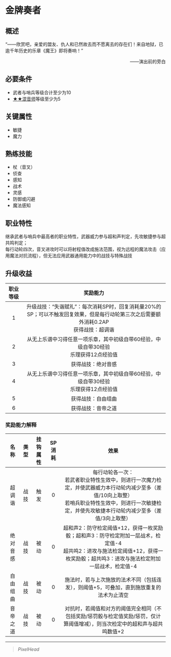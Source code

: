 # 金牌奏者

## 概述

“——欣赏吧，亲爱的盟友、仇人和已然故去而不愿离去的存在们！来自地狱，已逾千年历史的乐章《魔王》即将奏响！”
<div align="right">——演出前的旁白</div>

## 必要条件

* 武者与哨兵等级合计至少为10
* <a href="../2-Mixer" target="_blank">★★混音师</a>等级至少为5

## 关键属性

* 敏捷
* 魔力

## 熟练技能

* 杖（音叉）
* 侦查
* 感知
* 战术
* 灵感
* 防御或闪避
* 魔法感知

## 职业特性

继承武者与哨兵中最高者的职业特性，武器威力参与超和声判定，先攻敏捷参与超共鸣判定；<br>每行动轮四次，音叉进攻时可以将射程值改成施法范围，视为远程的魔法攻击（应用魔法对抗流程），但无法应用武器通用能力中的战技与特殊战技

## 升级收益

职业等级|奖励能力
:--:|:--:
1|升级战技：“失谐赋礼”：每次消耗SP时，回复消耗量20%的SP；可以不触发回复效果，但是每行动轮第三次之后需要额外消耗0.2AP<br>获得战技：超调谐
2|从无上乐谱中习得任意一项乐章，其中初级自带60经验，中级自带30经验<br>乐理获得12点经验值
3|获得战技：绝对音感
4|从无上乐谱中习得任意一项乐章，其中初级自带60经验，中级自带30经验<br>乐理获得12点经验值
5|获得战技：自由组曲
6|获得战技：音帝之道

### 奖励能力解释

名称|类型|挂钩属性|SP消耗|效果
:--:|:--:|:--:|:--:|:--:
超调谐|战技|触发|0|每行动轮各一次：<br>若武者职业特性生效中，则进行一次魔力检定，并使武器威力本行动轮内减少至多（差值/10向上取整）<br>若哨兵职业特性生效中，则进行一次敏捷检定，并使先攻敏捷本行动轮内减少至多（差值/3向上取整）
绝对音感|战技|被动|0|超和声2：防守检定阈值+12，获得一枚奖励骰；超和声3：防守检定附加一层战术，检定值-4<br>超共鸣2：进攻与施法检定阈值+12，获得一枚奖励骰；超共鸣3：进攻与施法检定附加一层战术，检定值-4
自由组曲|战技|被动|0|施法时，若与上次施放的法术不同（包括连发），则阈值+5，可叠加，直到施放重复的法术为止清空
音帝之道|战技|被动|0|对抗时，若阈值和对方的阈值完全相同（不包括奖励/惩罚骰与检定值奖励/惩罚，仅计算阈值增减），则当次检定中的超和声与超共鸣数值+2

---

> *PixelHead*